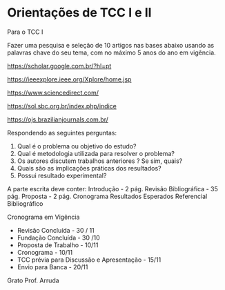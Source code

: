 # Orientações de TCC I e II

Para o TCC I 

Fazer uma pesquisa e seleção de 10 artigos nas bases abaixo usando as palavras chave do seu tema, com no máximo 5 anos do ano em vigência.

https://scholar.google.com.br/?hl=pt

https://ieeexplore.ieee.org/Xplore/home.jsp

https://www.sciencedirect.com/

https://sol.sbc.org.br/index.php/indice

https://ojs.brazilianjournals.com.br/

Respondendo as seguintes perguntas:

1. Qual é o problema ou objetivo do estudo?
2. Qual é metodologia utilizada para resolver o problema?
3. Os autores discutem trabalhos anteriores ? Se sim, quais?
4. Quais são as implicações práticas dos resultados?
5. Possui resultado experimental?

A parte escrita deve conter:
Introdução  - 2 pág.
Revisão Bibliográfica - 35 pág.
Proposta - 2 pág.
Cronograma
Resultados Esperados
Referencial Bibliográfico

Cronograma em Vigência
* Revisão Concluída - 30 / 11
* Fundação Concluída - 30 /10
* Proposta de Trabalho - 10/11
* Cronograma - 10/11
* TCC prévia para Discussão e Apresentação  - 15/11
* Envio para Banca - 20/11

Grato Prof. Arruda
